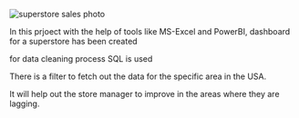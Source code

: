 ![superstore sales photo](https://github.com/user-attachments/assets/126bdac5-bb30-415b-a2ca-85b044c7542f)

In this prjoect with the help of tools like MS-Excel and PowerBI, dashboard for a superstore has been created

for data cleaning process SQL is used 

There is a filter to fetch out the data for the specific area in the USA.

It will help out the store manager to improve in the areas where they are lagging.

